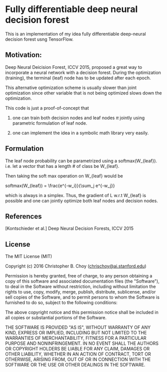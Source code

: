 # Fully differentiable deep neural decision forest

This is an implementation of my idea fully differentiable deep-neural decision
forest usng TensorFlow.


## Motivation:

Deep Neural Deicision Forest, ICCV 2015, proposed a great way to incorporate a
neural network with a decision forest. During the optimization (training), the
terminal (leaf) node has to be updated after each epoch.

This alternative optimization scheme is usually slower than joint optimization
since other variable that is not being optimized slows down the optimization.

This code is just a proof-of-concept that

1. one can train both decision nodes and leaf nodes $\pi$ jointly using
parametric formulation of leaf node.

2. one can implement the idea in a symbolic math library very easily.


## Formulation

The leaf node probability can be parametrized using a softmax(W_{leaf}).
i.e. let a vector that has a length # of class be W_{leaf}.

Then taking the soft max operation on W_{leaf} would be

softmax(W_{leaf}) = \frac{e^{-w_i}}{\sum_j e^{-w_j}}

which is always in a simplex. Thus, the gradient of L w.r.t W_{leaf} is
possible and one can jointly optimize both leaf nodes and decision nodes.


## References
[Kontschieder et al.] Deep Neural Decision Forests, ICCV 2015


## License

The MIT License (MIT)

Copyright (c) 2016 Christopher B. Choy (chrischoy@ai.stanford.edu)

Permission is hereby granted, free of charge, to any person obtaining a copy
of this software and associated documentation files (the "Software"), to deal
in the Software without restriction, including without limitation the rights
to use, copy, modify, merge, publish, distribute, sublicense, and/or sell
copies of the Software, and to permit persons to whom the Software is
furnished to do so, subject to the following conditions:

The above copyright notice and this permission notice shall be included in all
copies or substantial portions of the Software.

THE SOFTWARE IS PROVIDED "AS IS", WITHOUT WARRANTY OF ANY KIND, EXPRESS OR
IMPLIED, INCLUDING BUT NOT LIMITED TO THE WARRANTIES OF MERCHANTABILITY,
FITNESS FOR A PARTICULAR PURPOSE AND NONINFRINGEMENT. IN NO EVENT SHALL THE
AUTHORS OR COPYRIGHT HOLDERS BE LIABLE FOR ANY CLAIM, DAMAGES OR OTHER
LIABILITY, WHETHER IN AN ACTION OF CONTRACT, TORT OR OTHERWISE, ARISING FROM,
OUT OF OR IN CONNECTION WITH THE SOFTWARE OR THE USE OR OTHER DEALINGS IN THE
SOFTWARE.


